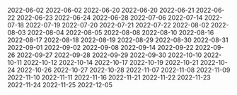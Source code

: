 
2022-06-02
2022-06-02
2022-06-20
2022-06-20
2022-06-21
2022-06-22
2022-06-23
2022-06-24
2022-06-28
2022-07-06
2022-07-14
2022-07-18
2022-07-19
2022-07-20
2022-07-21
2022-07-22
2022-08-02
2022-08-03
2022-08-04
2022-08-05
2022-08-08
2022-08-10
2022-08-16
2022-08-17
2022-08-18
2022-08-19
2022-08-29
2022-08-30
2022-08-31
2022-09-01
2022-09-02
2022-09-08
2022-09-14
2022-09-22
2022-09-26
2022-09-27
2022-09-28
2022-09-29
2022-09-30
2022-10-10
2022-10-11
2022-10-12
2022-10-14
2022-10-17
2022-10-19
2022-10-21
2022-10-24
2022-10-26
2022-10-27
2022-10-28
2022-11-07
2022-11-08
2022-11-09
2022-11-10
2022-11-11
2022-11-16
2022-11-21
2022-11-22
2022-11-23
2022-11-24
2022-11-25
2022-12-05
